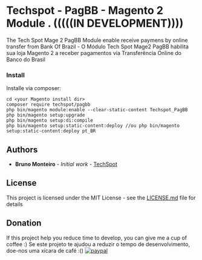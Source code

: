 # Techspot - PagBB - Magento 2 Module . (((((IN DEVELOPMENT))))

The Tech Spot Mage 2 PagBB Module enable receive paymens by online transfer from Bank Of Brazil - O Módulo Tech Spot Mage2 PagBB habilita sua loja Magento 2 a receber pagamentos via Transferência Online do Banco do Brasil


### Install

Installe via composer:

```
cd <your Magento install dir>
composer require techspot/pagbb
php bin/magento module:enable --clear-static-content Techspot_PagBB
php bin/magento setup:upgrade
php bin/magento setup:di:compile
php bin/magento setup:static-content:deploy //ou php bin/magento setup:static-content:deploy pt_BR
```

## Authors

* **Bruno Monteiro** - *Initial work* - [TechSpot](https://github.com/techspotbr)

## License

This project is licensed under the MIT License - see the [LICENSE.md](LICENSE.md) file for details

## Donation
If this project help you reduce time to develop, you can give me a cup of coffee :) 
Se este projeto te ajudou a reduzir o tempo de desenvolvimento, doe-nos uma xícara de café :()
[![paypal](https://www.paypalobjects.com/en_US/i/btn/btn_donateCC_LG.gif)](https://www.paypal.com/cgi-bin/webscr?cmd=_donations&business=techspot%40techspot%2ecom%2ebr&lc=BR&item_name=TechSpot&currency_code=BRL&bn=PP%2dDonationsBF%3abtn_donateCC_LG%2egif%3aNonHosted)
